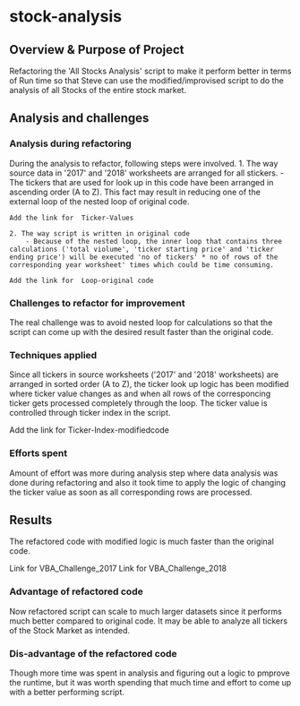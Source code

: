 # stock-analysis
## Overview & Purpose of Project

Refactoring the 'All Stocks Analysis' script to make it perform better in terms of Run time so that Steve can use the modified/improvised script to do the analysis of all Stocks of the entire stock market. 

## Analysis and challenges

### Analysis during refactoring

During the analysis to refactor, following steps were involved.
    1. The way source data in '2017' and '2018' worksheets are arranged for all stickers.
        - The tickers that are used for look up in this code have been arranged in ascending order (A to Z). This fact may result in reducing one of the external loop of the nested loop of original code.
    
    Add the link for  Ticker-Values
     
    2. The way script is written in original code
        - Because of the nested loop, the inner loop that contains three calculations ('total violume', 'ticker starting price' and 'ticker ending price') will be executed 'no of tickers' * no of rows of the corresponding year worksheet' times which could be time consuming. 

    Add the link for  Loop-original code
    
### Challenges to refactor for improvement

The real challenge was to avoid nested loop for calculations so that the script can come up with the desired result faster than the original code.

### Techniques applied 

Since all tickers in source worksheets ('2017' and '2018' worksheets) are arranged in sorted order (A to Z), the ticker look up logic has been modified where ticker value changes as and when all rows of the corresponcing ticker gets processed completely through the loop. The ticker value is controlled through ticker index in the script.

Add the link for  Ticker-Index-modifiedcode

### Efforts spent 

Amount of effort was more during analysis step where data analysis was done during refactoring and also it took time to apply the logic of changing the ticker value as soon as all corresponding rows are processed.


## Results

The refactored code with modified logic is much faster than the original code. 

Link for VBA_Challenge_2017
Link for VBA_Challenge_2018


### Advantage of refactored code

Now refactored script can scale to much larger datasets since it performs much better compared to original code. It may be able to analyze all tickers of the Stock Market as intended.

### Dis-advantage of the refactored code

Though more time was spent in analysis and figuring out a logic to pmprove the runtime, but it was worth spending that much time and effort to come up with a better performing script. 



